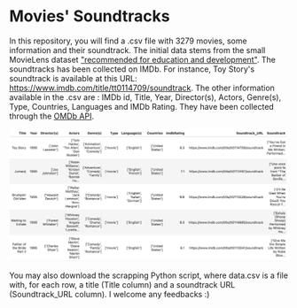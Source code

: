 # Movies' Soundtracks

In this repository, you will find a .csv file with 3279 movies, some information and their soundtrack. The initial data stems from the small MovieLens dataset ["recommended for education and development"](https://grouplens.org/datasets/movielens/). 
The soundtracks has been collected on IMDb. For instance, Toy Story's soundtrack is available at this URL: https://www.imdb.com/title/tt0114709/soundtrack.
The other information available in the .csv are : IMDb id, Title, Year, Director(s), Actors, Genre(s), Type, Countries, Languages and IMDb Rating. They have been collected through the [OMDb API](https://www.omdbapi.com/). 

![.csv screenshot](https://github.com/jeremiepoiroux/movies-soundtracks/blob/main/csv-screenshot.png)

You may also download the scrapping Python script, where data.csv is a file with, for each row, a title (Title column) and a soundtrack URL (Soundtrack_URL column).
I welcome any feedbacks :) 

